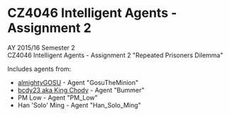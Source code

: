 # CZ4046 Intelligent Agents - Assignment 2

AY 2015/16 Semester 2 <br/>
CZ4046 Intelligent Agents - Assignment 2 "Repeated Prisoners Dilemma"

Includes agents from:
- [almightyGOSU](https://github.com/almightyGOSU) - Agent "GosuTheMinion"
- [bcdy23 aka King Chody](https://github.com/bcdy23) - Agent "Bummer"
- PM Low - Agent "PM_Low"
- Han 'Solo' Ming - Agent "Han_Solo_Ming"
